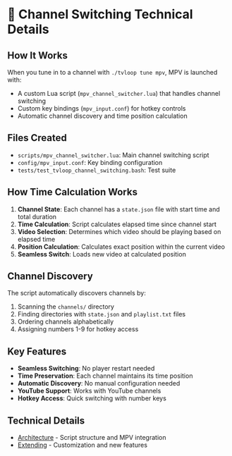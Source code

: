 # 🔧 Channel Switching Technical Details

## How It Works

When you tune in to a channel with `./tvloop tune mpv`, MPV is launched with:
- A custom Lua script (`mpv_channel_switcher.lua`) that handles channel switching
- Custom key bindings (`mpv_input.conf`) for hotkey controls
- Automatic channel discovery and time position calculation

## Files Created

- `scripts/mpv_channel_switcher.lua`: Main channel switching script
- `config/mpv_input.conf`: Key binding configuration
- `tests/test_tvloop_channel_switching.bash`: Test suite

## How Time Calculation Works

1. **Channel State**: Each channel has a `state.json` file with start time and total duration
2. **Time Calculation**: Script calculates elapsed time since channel start
3. **Video Selection**: Determines which video should be playing based on elapsed time
4. **Position Calculation**: Calculates exact position within the current video
5. **Seamless Switch**: Loads new video at calculated position

## Channel Discovery

The script automatically discovers channels by:
1. Scanning the `channels/` directory
2. Finding directories with `state.json` and `playlist.txt` files
3. Ordering channels alphabetically
4. Assigning numbers 1-9 for hotkey access

## Key Features

- **Seamless Switching**: No player restart needed
- **Time Preservation**: Each channel maintains its time position
- **Automatic Discovery**: No manual configuration needed
- **YouTube Support**: Works with YouTube channels
- **Hotkey Access**: Quick switching with number keys

## Technical Details

- [Architecture](technical-architecture.md) - Script structure and MPV integration
- [Extending](technical-extending.md) - Customization and new features